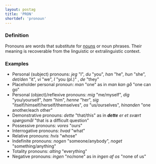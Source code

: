 ```yaml
---
layout: postag
title: 'PRON'
shortdef: 'pronoun'
---
```

### Definition

Pronouns are words that substitute for [nouns](NOUN) or noun phrases.
Their meaning is recoverable from the linguistic or extralinguistic
context.

### Examples

- Personal (subject) pronouns: _jeg_ "I", _du_ "you", _han_ "he", _hun_ "she", _det/den_ "it", _vi_ "we", _I_ "you (pl.)" ,  _de_ "they"
- Placeholder personal pronoun: _man_ "one" as in _man kan gå_ "one can go"
- Personal (object)/reflexive pronouns: _mig_ "me/myself", _dig_ "you/yourself", _ham_ "him", _henne_ "her", _sig_ "itself/himself/herself/themselves", _os_ "us/ourselves", _hinanden_ "one another/each other"
- Demonstrative pronouns: _dette_ "that/this" as in _<b>dette</b> er et svært spørgsmål_ "that is a difficult question"
- Possessive pronouns: _vores_ "ours"
- Interrogative pronouns: _hvad_ "what"
- Relative pronouns: _hvis_ "whose"
- Indefinite pronouns: _nogen_ "someone/anybody", _noget_ "something/anything"
- Totality pronouns:  _alting_ "everything"
- Negative pronouns: _ingen_ "no/none" as in _ingen af os_ "none of us"
<!-- Interlanguage links updated Po 6. listopadu 2023, 21:41:28 CET -->
